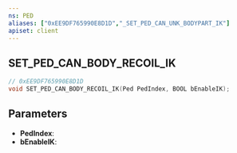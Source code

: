 ```yaml
---
ns: PED
aliases: ["0xEE9DF765990E8D1D","_SET_PED_CAN_UNK_BODYPART_IK"]
apiset: client
---
```

## SET_PED_CAN_BODY_RECOIL_IK

```c
// 0xEE9DF765990E8D1D
void SET_PED_CAN_BODY_RECOIL_IK(Ped PedIndex, BOOL bEnableIK);
```


## Parameters
* **PedIndex**:
* **bEnableIK**: